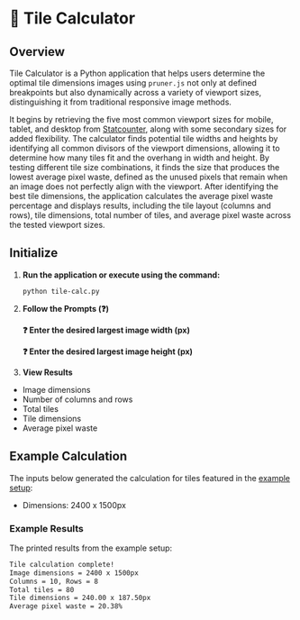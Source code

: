 # 👒 Tile Calculator

## Overview

Tile Calculator is a Python application that helps users determine the optimal tile dimensions images using `pruner.js` not only at defined breakpoints but also dynamically across a variety of viewport sizes, distinguishing it from traditional responsive image methods.

It begins by retrieving the five most common viewport sizes for mobile, tablet, and desktop from [Statcounter](https://gs.statcounter.com/screen-resolution-stats), along with some secondary sizes for added flexibility. The calculator finds potential tile widths and heights by identifying all common divisors of the viewport dimensions, allowing it to determine how many tiles fit and the overhang in width and height. By testing different tile size combinations, it finds the size that produces the lowest average pixel waste, defined as the unused pixels that remain when an image does not perfectly align with the viewport.  After identifying the best tile dimensions, the application calculates the average pixel waste percentage and displays results, including the tile layout (columns and rows), tile dimensions, total number of tiles, and average pixel waste across the tested viewport sizes.


## Initialize

1. **Run the application or execute using the command:**

	```
	python tile-calc.py
	```

2. **Follow the Prompts (❓)**

	**❓ Enter the desired largest image width (px)**

	**❓ Enter the desired largest image height (px)**

3. **View Results**
- Image dimensions
- Number of columns and rows
- Total tiles
- Tile dimensions
- Average pixel waste

## Example Calculation

The inputs below generated the calculation for tiles featured in the [example setup](/README.md#example-installation):

- Dimensions: 2400 x 1500px

### Example Results

The printed results from the example setup:

```bash
Tile calculation complete!
Image dimensions = 2400 x 1500px
Columns = 10, Rows = 8
Total tiles = 80
Tile dimensions = 240.00 x 187.50px
Average pixel waste = 20.38%
```